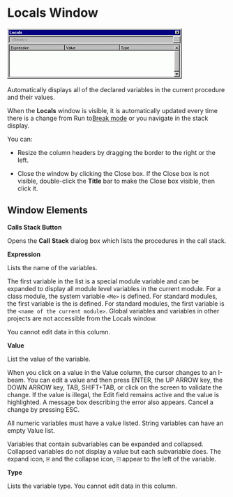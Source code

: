 
# Locals Window


![](images/local_ZA01201622.gif)



Automatically displays all of the declared variables in the current procedure and their values.

When the  **Locals** window is visible, it is automatically updated every time there is a change from Run to[Break mode](b8bdf64f-5920-1ae9-16d0-b26d09524a30.md) or you navigate in the stack display.

You can:


- Resize the column headers by dragging the border to the right or the left.
    
- Close the window by clicking the Close box. If the Close box is not visible, double-click the  **Title** bar to make the Close box visible, then click it.
    


## Window Elements

 **Calls Stack Button**

Opens the  **Call** **Stack** dialog box which lists the procedures in the call stack.

 **Expression**

Lists the name of the variables.

The first variable in the list is a special module variable and can be expanded to display all module level variables in the current module. For a class module, the system variable  `<Me>` is defined. For standard modules, the first variable is the is defined. For standard modules, the first variable is the `<name of the current module>`. Global variables and variables in other projects are not accessible from the Locals window.

You cannot edit data in this column.

 **Value**

List the value of the variable.

When you click on a value in the Value column, the cursor changes to an I-beam. You can edit a value and then press ENTER, the UP ARROW key, the DOWN ARROW key, TAB, SHIFT+TAB, or click on the screen to validate the change. If the value is illegal, the Edit field remains active and the value is highlighted. A message box describing the error also appears. Cancel a change by pressing ESC.

All numeric variables must have a value listed. String variables can have an empty Value list.

Variables that contain subvariables can be expanded and collapsed. Collapsed variables do not display a value but each subvariable does. The expand icon, 
![](images/expand_ZA01201606.gif) and the collapse icon,
![](images/collapse_ZA01201589.gif) appear to the left of the variable.

 **Type**

Lists the variable type. You cannot edit data in this column.

